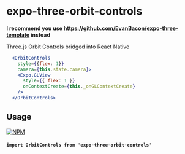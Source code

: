 # expo-three-orbit-controls

**I recommend you use https://github.com/EvanBacon/expo-three-template instead**

Three.js Orbit Controls bridged into React Native

```jsx
  <OrbitControls
    style={{flex: 1}}
    camera={this.state.camera}>
    <Expo.GLView
      style={{ flex: 1 }}
      onContextCreate={this._onGLContextCreate}
    />
  </OrbitControls>
```

## Usage

[![NPM](https://nodei.co/npm/expo-three-orbit-controls.png)](https://nodei.co/npm/expo-three-orbit-controls/)

#### `import OrbitControls from 'expo-three-orbit-controls'`
